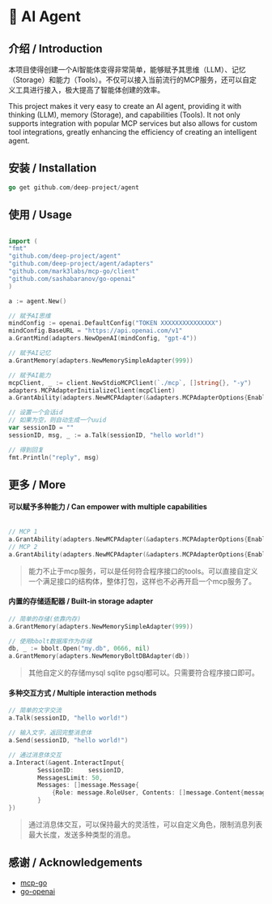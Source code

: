 # 🦉 AI Agent

## 介绍 / Introduction

本项目使得创建一个AI智能体变得非常简单，能够赋予其思维（LLM）、记忆（Storage）和能力（Tools）。不仅可以接入当前流行的MCP服务，还可以自定义工具进行接入，极大提高了智能体创建的效率。

This project makes it very easy to create an AI agent, providing it with thinking (LLM), memory (Storage), and capabilities (Tools). It not only supports integration with popular MCP services but also allows for custom tool integrations, greatly enhancing the efficiency of creating an intelligent agent.

## 安装 / Installation

```go
go get github.com/deep-project/agent
```

## 使用 / Usage
```go

import (
"fmt"
"github.com/deep-project/agent"
"github.com/deep-project/agent/adapters"
"github.com/mark3labs/mcp-go/client"
"github.com/sashabaranov/go-openai"
)

a := agent.New()

// 赋予AI思维
mindConfig := openai.DefaultConfig("TOKEN XXXXXXXXXXXXXXX")
mindConfig.BaseURL = "https://api.openai.com/v1"
a.GrantMind(adapters.NewOpenAI(mindConfig, "gpt-4"))

// 赋予AI记忆
a.GrantMemory(adapters.NewMemorySimpleAdapter(999))

// 赋予AI能力
mcpClient, _ := client.NewStdioMCPClient(`./mcp`, []string{}, "-y")
adapters.MCPAdapterInitializeClient(mcpClient)
a.GrantAbility(adapters.NewMCPAdapter(&adapters.MCPAdapterOptions{Enable: true}, mcpClient))

// 设置一个会话id
// 如果为空，则自动生成一个uuid
var sessionID = ""
sessionID, msg, _ := a.Talk(sessionID, "hello world!")

// 得到回复
fmt.Println("reply", msg)
```

## 更多 / More
#### 可以赋予多种能力 / Can empower with multiple capabilities
```go

// MCP 1
a.GrantAbility(adapters.NewMCPAdapter(&adapters.MCPAdapterOptions{Enable: true}, MCP_1))
// MCP 2
a.GrantAbility(adapters.NewMCPAdapter(&adapters.MCPAdapterOptions{Enable: true}, MCP_2))

```
> 能力不止于mcp服务，可以是任何符合程序接口的tools。可以直接自定义一个满足接口的结构体，整体打包，这样也不必再开启一个mcp服务了。

#### 内置的存储适配器 / Built-in storage adapter
```go
// 简单的存储(依靠内存)
a.GrantMemory(adapters.NewMemorySimpleAdapter(999))

// 使用bbolt数据库作为存储
db, _ := bbolt.Open("my.db", 0666, nil)
a.GrantMemory(adapters.NewMemoryBoltDBAdapter(db))
```
> 其他自定义的存储mysql sqlite pgsql都可以。只需要符合程序接口即可。

#### 多种交互方式 / Multiple interaction methods
```go
// 简单的文字交流
a.Talk(sessionID, "hello world!")

// 输入文字，返回完整消息体
a.Send(sessionID, "hello world!")

// 通过消息体交互
a.Interact(&agent.InteractInput{
		SessionID:    sessionID,
		MessagesLimit: 50,
		Messages: []message.Message{
			{Role: message.RoleUser, Contents: []message.Content{message.NewMessageWithContentText("hello world!")}},
		}
})

```
> 通过消息体交互，可以保持最大的灵活性，可以自定义角色，限制消息列表最大长度，发送多种类型的消息。


## 感谢 / Acknowledgements

- [mcp-go](https://github.com/mark3labs/mcp-go) 
- [go-openai](https://github.com/sashabaranov/go-openai)